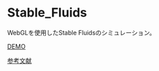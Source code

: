 # Stable_Fluids
WebGLを使用したStable Fluidsのシミュレーション。

[DEMO](https://gu215.github.io/Stable_Fluids.github.io/)

[参考文献](https://mofu-dev.com/blog/stable-fluids/)
